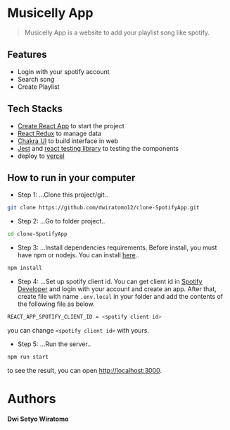 # Musicelly App

> Musicelly App is a website to add your playlist song like spotify.

## Features

* Login with your spotify account
* Search song
* Create Playlist

## Tech Stacks

* [Create React App](https://create-react-app.dev/) to start the project
* [React Redux](https://react-redux.js.org/) to manage data
* [Chakra UI](https://chakra-ui.com/) to build interface in web
* [Jest](https://jestjs.io/) and [react testing library](https://testing-library.com/docs/react-testing-library/intro/) to testing the components
* deploy to [vercel](https://vercel.com/)

## How to run in your computer

* Step 1:
...Clone this project/git..
```sh
git clone https://github.com/dwiratomo12/clone-SpotifyApp.git
```
* Step 2:
...Go to folder project..
```sh
cd clone-SpotifyApp
```
* Step 3:
...Install dependencies requirements. Before install, you must have npm or nodejs. You can install [here](https://nodejs.org/en/)..
```sh
npm install
```
* Step 4:
...Set up spotify client id. You can get client id in [Spotify Developer](https://developer.spotify.com/dashboard/login) and login with your account and create an app. After that, create file with name `.env.local` in your folder and add the contents of the following file as below.
```sh
REACT_APP_SPOTIFY_CLIENT_ID = <spotify client id>
```
you can change `<spotify client id>` with yours.
* Step 5:
...Run the server..
```sh
npm run start
```
to see the result, you can open [http://localhost:3000](http://localhost:3000).

# Authors

#### Dwi Setyo Wiratomo

